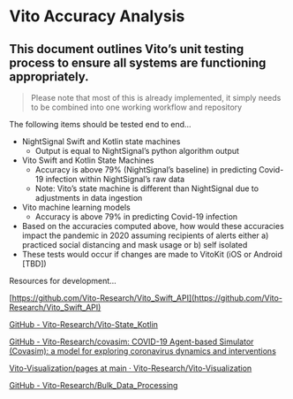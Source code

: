 # Vito Accuracy Analysis 

## This document outlines Vito’s unit testing process to ensure all systems are functioning appropriately.

> Please note that most of this is already implemented, it simply needs to be combined into one working workflow and repository

The following items should be tested end to end…

- NightSignal Swift and Kotlin state machines
   - Output is equal to NightSignal’s python algorithm output
- Vito Swift and Kotlin State Machines
   - Accuracy is above 79% (NightSignal’s baseline) in predicting Covid-19 infection within NightSignal’s raw data
   - Note: Vito’s state machine is different than NightSignal due to adjustments in data ingestion
- Vito machine learning models
   - Accuracy is above 79% in predicting Covid-19 infection
- Based on the accuracies computed above, how would these accuracies impact the pandemic in 2020 assuming recipients of alerts either a) practiced social distancing and mask usage or b) self isolated
- These tests would occur if changes are made to VitoKit (iOS or Android [TBD])

Resources for development…

[https://github.com/Vito-Research/Vito_Swift_API](https://github.com/Vito-Research/Vito_Swift_API)

[GitHub - Vito-Research/Vito-State_Kotlin](https://github.com/Vito-Research/Vito-State_Kotlin)

[GitHub - Vito-Research/covasim: COVID-19 Agent-based Simulator (Covasim): a model for exploring coronavirus dynamics and interventions](https://github.com/Vito-Research/covasim)

[Vito-Visualization/pages at main · Vito-Research/Vito-Visualization](https://github.com/Vito-Research/Vito-Visualization/tree/main/pages)

[GitHub - Vito-Research/Bulk_Data_Processing](https://github.com/Vito-Research/Bulk_Data_Processing)

